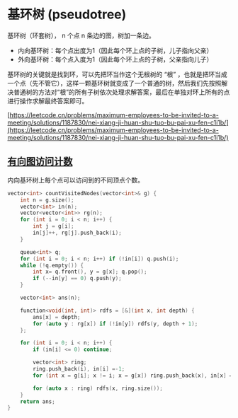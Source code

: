 # 基环树 (pseudotree)

基环树（环套树）， n 个点 n 条边的图，树加一条边。

* 内向基环树：每个点出度为1（因此每个环上点的子树，儿子指向父亲）
* 外向基环树：每个点入度为1（因此每个环上点的子树，父亲指向儿子）

基环树的关键就是找到环，可以先把环当作这个无根树的 “根” ，也就是把环当成一个点（先不管它），这样一颗基环树就变成了一个普通的树，然后我们先按照解决普通树的方法对“根”的所有子树依次处理求解答案，最后在单独对环上所有的点进行操作求解最终答案即可。

[https://leetcode.cn/problems/maximum-employees-to-be-invited-to-a-meeting/solutions/1187830/nei-xiang-ji-huan-shu-tuo-bu-pai-xu-fen-c1i1b/](https://leetcode.cn/problems/maximum-employees-to-be-invited-to-a-meeting/solutions/1187830/nei-xiang-ji-huan-shu-tuo-bu-pai-xu-fen-c1i1b/)

## [有向图访问计数](https://leetcode.cn/contest/weekly-contest-365/problems/count-visited-nodes-in-a-directed-graph/)

内向基环树上每个点可以访问到的不同顶点个数。

```cpp
vector<int> countVisitedNodes(vector<int>& g) {
    int n = g.size();
    vector<int> in(n);
    vector<vector<int>> rg(n);
    for (int i = 0; i < n; i++) {
        int j = g[i];
        in[j]++, rg[j].push_back(i);
    }

    queue<int> q;
    for (int i = 0; i < n; i++) if (!in[i]) q.push(i);
    while (!q.empty()) {
        int x= q.front(), y = g[x]; q.pop();
        if (--in[y] == 0) q.push(y);
    }

    vector<int> ans(n);

    function<void(int, int)> rdfs = [&](int x, int depth) {
        ans[x] = depth;
        for (auto y : rg[x]) if (!in[y]) rdfs(y, depth + 1);
    };

    for (int i = 0; i < n; i++) {
        if (in[i] <= 0) continue;

        vector<int> ring;
        ring.push_back(i), in[i] =-1;
        for (int x = g[i]; x != i; x = g[x]) ring.push_back(x), in[x] = -1;

        for (auto x : ring) rdfs(x, ring.size());
    }
    return ans;
}
```
